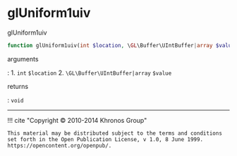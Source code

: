 # glUniform1uiv
glUniform1uiv

```php
function glUniform1uiv(int $location, \GL\Buffer\UIntBuffer|array $value) : void
```

arguments

:    1. `int` `$location` 
    2. `\GL\Buffer\UIntBuffer|array` `$value` 

returns

:    `void` 

---
     

!!! cite "Copyright © 2010-2014 Khronos Group"

    This material may be distributed subject to the terms and conditions set forth in the Open Publication License, v 1.0, 8 June 1999. https://opencontent.org/openpub/.